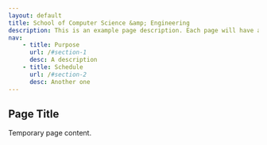 ```yaml
---
layout: default
title: School of Computer Science &amp; Engineering
description: This is an example page description. Each page will have a description similar to this.
nav:
    - title: Purpose
      url: /#section-1
      desc: A description
    - title: Schedule
      url: /#section-2
      desc: Another one
---
```


## Page Title

Temporary page content.